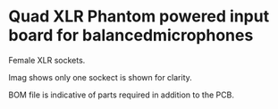 # Quad XLR Phantom powered input board for balancedmicrophones

Female  XLR sockets. 

Imag shows only one sockect is shown for clarity.

BOM file is indicative of parts required in addition to the PCB.
